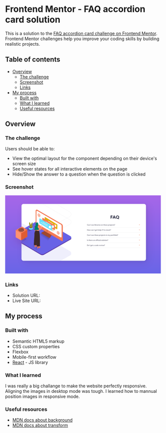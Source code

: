 # Frontend Mentor - FAQ accordion card solution

This is a solution to the [FAQ accordion card challenge on Frontend Mentor](https://www.frontendmentor.io/challenges/faq-accordion-card-XlyjD0Oam). Frontend Mentor challenges help you improve your coding skills by building realistic projects.

## Table of contents

- [Overview](#overview)
  - [The challenge](#the-challenge)
  - [Screenshot](#screenshot)
  - [Links](#links)
- [My process](#my-process)
  - [Built with](#built-with)
  - [What I learned](#what-i-learned)
  - [Useful resources](#useful-resources)

## Overview

### The challenge

Users should be able to:

- View the optimal layout for the component depending on their device's screen size
- See hover states for all interactive elements on the page
- Hide/Show the answer to a question when the question is clicked

### Screenshot

![](./screenshot.png)

### Links

- Solution URL: [](https://github.com/kawsarahmed-012/faq-accordion-card)
- Live Site URL: [](https://faq-accordion-card-kawsar.netlify.com)

## My process

### Built with

- Semantic HTML5 markup
- CSS custom properties
- Flexbox
- Mobile-first workflow
- [React](https://reactjs.org/) - JS library

### What I learned

I was really a big challange to make the website perfectly responsive. Aligning the images in desktop mode was tough. I learned how to mannual position images in responsive mode.

### Useful resources

- [MDN docs about background](https://developer.mozilla.org/en-US/docs/Web/CSS/background)
- [MDN docs about transform](https://developer.mozilla.org/en-US/docs/Web/CSS/transform)
